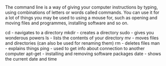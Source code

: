 The command line is a way of giving your computer instructions by typing, using combinations of letters or words called commands. You can use it for a lot of things you may be used to using a mouse for, such as opening and moving files and programmes, installing software and so on.

cd - navigates to a directory
mkdir - creates a directory
sudo - gives you wonderous powers
ls - lists the contents of your directory
mv - moves files and directories (can also be used for renaming them)
rm - deletes files
man - explains things
ping - used to get info about connection to another computer
apt-get - installing and removing software packages
date - shows the current date and time
